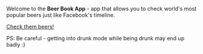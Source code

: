 Welcome to the **Beer Book App** - app that allows you to check world's most popular beers just like Facebook's timeline.

[Check them beers!](https://inukares.github.io/BeerBook)

PS: Be careful - getting into drunk mode while being drunk may end up badly :)
